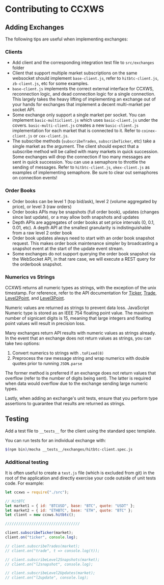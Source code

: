 # Contributing to CCXWS

## Adding Exchanges

The following tips are useful when implementing exchanges:

### Clients

- Add client and the corresponding integration test file to `src/exchanges` folder
- Client that support multiple market subscriptions on the same websocket should implement `base-client.js`, refer to `hitbtc-client.js`, `zb-client.js`, etc for some examples.
- `base-client.js` implements the correct external interface for CCXWS, reconnection logic, and dead connection logic for a single connection. This largely takes the heavy lifting of implementing an exchange out of your hands for exchanges that implement a decent multi-market per socket API.
- Some exchange only support a single market per socket. You can implement `basic-multiclient.js` which uses `basic-client.js` under the covers. `basic-multi-client.js` creates a new `basic-client.js` implementation for each market that is connected to it. Refer to `coinex-client.js` or `cex-client.js`.
- The subscribe methods (`subscribeTrades`, `subscribeTicker`, etc) take a single market as the argument. The client should expect that a subscribe method will be called with many markets in quick succession. Some exchanges will drop the connection if too many messages are sent in quick succession. You can use a semaphore to throttle the sending of messages. Refer to `hitbtc-client.js`, `okex-client.js` as examples of implementing semaphore. Be sure to clear out semaphores on connection events!

### Order Books

- Order books can be level 1 (top bid/ask), level 2 (volume aggregated by price), or level 3 (raw orders)
- Order books APIs may be snapshots (full order book), updates (changes since last update), or a may allow both snapshots and updates
- Depth APIs are aggregates of order books at set price intervals (0, 0.1, 0.01, etc). A depth API at the smallest granularity is indistinguishable from a raw level 2 order book
- Order book updates always need to start with an order book snapshot request. This makes order book maintenance simpler by broadcasting a snapshot event at the start of the update event stream.
- Some exchanges do not support querying the order book snapshot via the WebSocket API, in that rare case, we will execute a REST query for the orderbook snapshot.

### Numerics vs Strings

CCXWS returns all numeric types as strings, with the exception of the unix timestamp. For reference, refer to the API documentation for [Ticker](https://github.com/altangent/ccxws#ticker), [Trade](https://github.com/altangent/ccxws#ticker), [Level2Point](https://github.com/altangent/ccxws#level2point), and [Level3Point](https://github.com/altangent/ccxws#level3point).

Numeric values are returned as strings to prevent data loss. JavaScript Numeric type is stored as an IEEE 754 floating point value. The maximum number of signicant digits is 15, meaning that large integers and floating point values will result in precision loss.

Many exchanges return API results with numeric values as strings already. In the event that an exchange does not return values as strings, you can take two options:

1. Convert numerics to strings with `.toFixed(8)`
2. Preprocess the raw message string and wrap numerics with double quotes prior to running `JSON.parse`

The former method is preferred if an exchange does not return values that overflow (refer to the number of digits being sent). The latter is required when data would overflow due to the exchange sending large numeric types.

Lastly, when adding an exchange's unit tests, ensure that you perform type assertions to guarantee that results are returned as strings.

## Testing

Add a test file to `__tests__` for the client using the standard spec template.

You can run tests for an individual exchange with:

```bash
$(npm bin)/mocha __tests__/exchanges/hitbtc-client.spec.js
```

### Additional testing

It is often useful to create a `test.js` file (which is excluded from git) in the root of the application and directly exercise your code outside of unit tests
code. For example:

```javascript
let ccxws = require("./src");

// HitBTC
let market1 = { id: "BTCUSD", base: "BTC", quote: "USDT" };
let market2 = { id: "ETHBTC", base: "ETH", quote: "BTC" };
let client = new ccxws.hitbtc();

//////////////////////////////////

client.subscribeTicker(market);
client.on("ticker", console.log);

// client.subscribeTrades(market);
// client.on("trade", t => console.log(t));

// client.subscribeLevel2Snapshots(market);
// client.on("l2snapshot", console.log);

// client.subscribeLevel2Updates(market);
// client.on("l2update", console.log);
```

